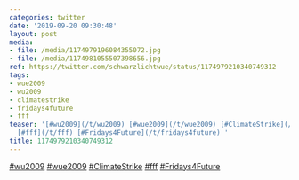 ```yaml
---
categories: twitter
date: '2019-09-20 09:30:48'
layout: post
media:
- file: /media/1174979196084355072.jpg
- file: /media/1174981055507398656.jpg
ref: https://twitter.com/schwarzlichtwue/status/1174979210340749312
tags:
- wue2009
- wu2009
- climatestrike
- fridays4future
- fff
teaser: '[#wu2009](/t/wu2009) [#wue2009](/t/wue2009) [#ClimateStrike](/t/climatestrike)
  [#fff](/t/fff) [#Fridays4Future](/t/fridays4future) '
title: 1174979210340749312
---
```

[#wu2009](/t/wu2009) [#wue2009](/t/wue2009) [#ClimateStrike](/t/climatestrike) [#fff](/t/fff) [#Fridays4Future](/t/fridays4future) 